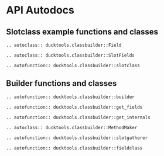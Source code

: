 # API Autodocs #

## Slotclass example functions and classes ##

```{eval-rst}
.. autoclass:: ducktools.classbuilder::Field
```

```{eval-rst}
.. autoclass:: ducktools.classbuilder::SlotFields
```

```{eval-rst}
.. autofunction:: ducktools.classbuilder::slotclass
```

## Builder functions and classes ##

```{eval-rst}
.. autofunction:: ducktools.classbuilder::builder
```

```{eval-rst}
.. autofunction:: ducktools.classbuilder::get_fields
```

```{eval-rst}
.. autofunction:: ducktools.classbuilder::get_internals
```

```{eval-rst}
.. autoclass:: ducktools.classbuilder::MethodMaker
```

```{eval-rst}
.. autofunction:: ducktools.classbuilder::slotgatherer
```

```{eval-rst}
.. autofunction:: ducktools.classbuilder::fieldclass
```
